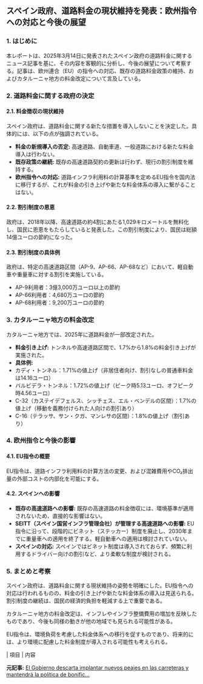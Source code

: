 ## スペイン政府、道路料金の現状維持を発表：欧州指令への対応と今後の展望

### 1. はじめに

本レポートは、2025年3月14日に発表されたスペイン政府の道路料金に関するニュース記事を基に、その内容を客観的に分析し、今後の展望について考察する。記事は、欧州連合（EU）の指令への対応、既存の道路料金政策の維持、およびカタルーニャ地方の料金改定について言及している。

### 2. 道路料金に関する政府の決定

#### 2.1. 料金徴収の現状維持

スペイン政府は、道路料金に関する新たな措置を導入しないことを決定した。具体的には、以下の点が強調されている。

* **料金の新規導入の否定:** 高速道路、自動車道、一般道路における新たな料金導入は行わない。
* **既存政策の継続:** 既存の高速道路契約の更新は行わず、現行の割引制度を維持する。
* **欧州指令への対応:** 道路インフラ利用料の計算基準を定めるEU指令を国内法に移行するが、これが料金の引き上げや新たな料金体系の導入に繋がることはない。

#### 2.2. 割引制度の恩恵

政府は、2018年以降、高速道路の約4割にあたる1,029キロメートルを無料化し、国民に恩恵をもたらしていると発表した。この割引制度により、国民は総額14億ユーロの節約になった。

#### 2.3. 割引制度の具体例

政府は、特定の高速道路区間（AP-9、AP-66、AP-68など）において、軽自動車や重量車に対する割引を実施している。

* AP-9利用者：3億3,000万ユーロ以上の節約
* AP-66利用者：4,680万ユーロの節約
* AP-68利用者：9,200万ユーロの節約

### 3. カタルーニャ地方の料金改定

カタルーニャ地方では、2025年に道路料金が一部改定された。

* **料金引き上げ:** トンネルや高速道路区間で、1.7%から1.8%の料金引き上げが実施された。
* **具体例:**
 * カディ・トンネル：1.71%の値上げ（非居住者向け、割引なしの普通車料金は14.16ユーロ）
 * バルビデラ・トンネル：1.72%の値上げ（ピーク時5.13ユーロ、オフピーク時4.56ユーロ）
 * C-32（カステイデフェルス、シッチェス、エル・ベンデルの区間）：1.7%の値上げ（移動を義務付けられた人向けの割引あり）
 * C-16（テラッサ、サン・クガ、マンレサの区間）：1.8%の値上げ（割引あり）

### 4. 欧州指令と今後の影響

#### 4.1. EU指令の概要

EU指令は、道路インフラ利用料の計算方法の変更、および混雑費用やCO₂排出量の外部コストの内部化を可能にする。

#### 4.2. スペインへの影響

* **既存の高速道路への影響:** 既存の高速道路の料金徴収には、環境基準が適用されないため、直接的な影響はない。
* **SEITT（スペイン国営インフラ管理会社）が管理する高速道路への影響:** EU指令に沿って、段階的にビネット（ステッカー）制度を廃止し、2030年までに重量車への適用を終了する。軽自動車への適用は検討されていない。
* **スペインの対応:** スペインではビネット制度は導入されておらず、頻繁に利用するドライバー向けの割引など、より柔軟な制度が検討される。

### 5. まとめと考察

スペイン政府は、道路料金に関する現状維持の姿勢を明確にした。EU指令への対応は行われるものの、料金の引き上げや新たな料金体系の導入は見送られる。割引制度の継続は、国民の経済的負担を軽減する上で重要である。

カタルーニャ地方の料金改定は、インフレやインフラ整備費用の増加を反映したものであり、今後も同様の動きが他の地域でも見られる可能性がある。

EU指令は、環境負荷を考慮した料金体系への移行を促すものであり、将来的には、より環境に配慮した料金制度が導入される可能性も考えられる。

| 項目 | 内容 

**元記事:** [El Gobierno descarta implantar nuevos peajes en las carreteras y mantendrá la política de bonific...](https://www.elnacional.cat/oneconomia/es/economia/gobierno-descarta-implantar-nuevos-peajes-en-carreteras-mantendra-politica-bonificaciones_1380890_102.html)